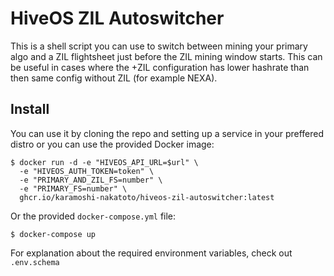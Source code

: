# HiveOS ZIL Autoswitcher

This is a shell script you can use to switch between mining your primary algo and a ZIL flightsheet just before the ZIL mining window starts. This can be useful in cases where the +ZIL configuration has lower hashrate than then same config without ZIL (for example NEXA).

## Install

You can use it by cloning the repo and setting up a service in your preffered distro or you can use the provided Docker image:

```shell
$ docker run -d -e "HIVEOS_API_URL=$url" \
  -e "HIVEOS_AUTH_TOKEN=token" \
  -e "PRIMARY_AND_ZIL_FS=number" \
  -e "PRIMARY_FS=number" \
  ghcr.io/karamoshi-nakatoto/hiveos-zil-autoswitcher:latest
```

Or the provided `docker-compose.yml` file:

```shell
$ docker-compose up
```

For explanation about the required environment variables, check out `.env.schema`
